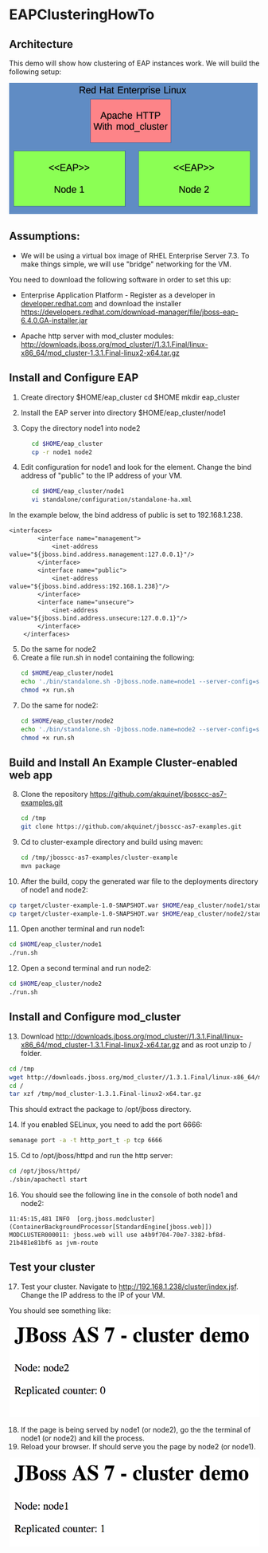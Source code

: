 # EAPClusteringHowTo

## Architecture

This demo will show how clustering of EAP instances work. We will build the following setup:

<img src="images/architecture.png" width="500">

## Assumptions:

- We will be using a virtual box image of RHEL Enterprise Server 7.3. To make things simple, we will use "bridge" networking for the VM.

You need to download the following software in order to set this up:

- Enterprise Application Platform - Register as a developer in [developer.redhat.com](developer.redhat.com) and download the installer https://developers.redhat.com/download-manager/file/jboss-eap-6.4.0.GA-installer.jar

- Apache http server with mod_cluster modules: http://downloads.jboss.org/mod_cluster//1.3.1.Final/linux-x86_64/mod_cluster-1.3.1.Final-linux2-x64.tar.gz 

## Install and Configure EAP
1. Create directory $HOME/eap_cluster
   cd $HOME
   mkdir eap_cluster

2. Install the EAP server into directory $HOME/eap_cluster/node1
3. Copy the directory node1 into node2
   ```bash
      cd $HOME/eap_cluster
      cp -r node1 node2
   ```
4. Edit configuration for node1 and look for the <interfaces> element. Change the bind address of "public" to the IP address of your VM.
   ``` bash
      cd $HOME/eap_cluster/node1
      vi standalone/configuration/standalone-ha.xml 
   ```
  In the example below, the bind address of public is set to 192.168.1.238.

   ```
   <interfaces>
           <interface name="management">
               <inet-address value="${jboss.bind.address.management:127.0.0.1}"/>
           </interface>
           <interface name="public">
               <inet-address value="${jboss.bind.address:192.168.1.238}"/>
           </interface>
           <interface name="unsecure">
               <inet-address value="${jboss.bind.address.unsecure:127.0.0.1}"/>
           </interface>
       </interfaces>
   ```
5. Do the same for node2
6. Create a file run.sh in node1 containing the following:
   ```bash
   cd $HOME/eap_cluster/node1
   echo './bin/standalone.sh -Djboss.node.name=node1 --server-config=standalone-ha.xml' >> run.sh
   chmod +x run.sh
   ```
7. Do the same for node2:
   ```bash
   cd $HOME/eap_cluster/node2
   echo './bin/standalone.sh -Djboss.node.name=node2 --server-config=standalone-ha.xml -Djboss.socket.binding.port-offset=100' >> run.sh
   chmod +x run.sh
   ```
## Build and Install An Example Cluster-enabled web app   
8. Clone the repository https://github.com/akquinet/jbosscc-as7-examples.git
   ```bash
   cd /tmp
   git clone https://github.com/akquinet/jbosscc-as7-examples.git
   ```
9. Cd to cluster-example directory and build using maven:
   ```bash
   cd /tmp/jbosscc-as7-examples/cluster-example
   mvn package
   ```
10. After the build, copy the generated war file to the deployments directory of node1 and node2:
   ```bash
   cp target/cluster-example-1.0-SNAPSHOT.war $HOME/eap_cluster/node1/standalone/deployments
   cp target/cluster-example-1.0-SNAPSHOT.war $HOME/eap_cluster/node2/standalone/deployments
   ```
11. Open another terminal and run node1:
   ```bash
   cd $HOME/eap_cluster/node1
   ./run.sh
   ```
12. Open a second terminal and run node2:
   ```bash
   cd $HOME/eap_cluster/node2
   ./run.sh
   ```
   
## Install and Configure mod_cluster   
13. Download http://downloads.jboss.org/mod_cluster//1.3.1.Final/linux-x86_64/mod_cluster-1.3.1.Final-linux2-x64.tar.gz and as root unzip to / folder.
   ```bash
   cd /tmp
   wget http://downloads.jboss.org/mod_cluster//1.3.1.Final/linux-x86_64/mod_cluster-1.3.1.Final-linux2-x64.tar.gz
   cd /
   tar xzf /tmp/mod_cluster-1.3.1.Final-linux2-x64.tar.gz
   ```
   This should extract the package to /opt/jboss directory.

14. If you enabled SELinux, you need to add the port 6666:
   ```bash
   semanage port -a -t http_port_t -p tcp 6666
   ```
15. Cd to /opt/jboss/httpd and run the http server:
   ```bash
   cd /opt/jboss/httpd/
   ./sbin/apachectl start
   ```
16. You should see the following line in the console of both node1 and node2:
   ```
   11:45:15,481 INFO  [org.jboss.modcluster] (ContainerBackgroundProcessor[StandardEngine[jboss.web]]) MODCLUSTER000011: jboss.web will use a4b9f704-70e7-3382-bf8d-21b481e81bf6 as jvm-route
   ```

## Test your cluster   
17. Test your cluster. Navigate to http://192.168.1.238/cluster/index.jsf. Change the IP address to the IP of your VM.

   You should see something like:
   ![alt text](images/cluster_html_output.png)

18. If the page is being served by node1 (or node2), go the the terminal of node1 (or node2) and kill the process.
19. Reload your browser. If should serve you the page by node2 (or node1).

   ![alt test](images/cluster_html_node1_output.png)


